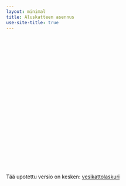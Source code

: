 ```yaml
---
layout: minimal 
title: Aluskatteen asennus
use-site-title: true
---
```





<div id="sketch-holder"></div>
<script src="https://cdnjs.cloudflare.com/ajax/libs/p5.js/1.4.0/p5.js"></script>

<link rel="stylesheet" type="text/css" href="style.css">
<meta charset="utf-8" />

<script src="/aluskate/sketch.js"></script>

<br><br><br><br><br><br><br><br><br><br><br><br><br><br><br><br><br><br><br><br><br><br>
Tää upotettu versio on kesken: [vesikattolaskuri](https://talonendm.github.io/vesikattolaskuri/)